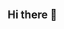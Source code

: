 ## Hi there 👋

<!--
**JSilvis73/JSilvis73** is a ✨ _special_ ✨ repository because its `README.md` (this file) appears on your GitHub profile.

Here are some ideas to get you started:

# 👋 Hi, I’m Jason Silvis
I'm a self-driven software developer transitioning from a healthcare background and currently working toward full-stack development using C#, .NET, SQL Server, React, and Azure.

- 🔭 I’m currently working on ...
- 🚑 **MyMedJS** — A patient accounting system built with C#/.NET and React. Currently developing local version before deploying to Azure.

- 🌱 I’m currently learning ...
- ☁️ **Microsoft Azure Fundamentals** — Studying and logging my progress here: [Learning Log Repo](https://github.com/JSilvis73/Learning-Log)

## 🎯 Goals
- Land a developer role at a company like Microsoft (cloud or healthcare focus)
- Build production-grade apps on Azure using real-world architecture
- Grow into game development in the long term (Unity or similar)

## 🧠 Tech Skills
- **Frontend:** React, JavaScript, HTML/CSS, Tailwind
- **Backend:** C#, .NET 8, EF Core, SQL Server
- **Cloud:** Azure (App Services, Azure SQL, Static Web Apps)
- **Tools:** Visual Studio, VS Code, GitHub, Postman

## 💼 Let’s Connect
- [LinkedIn](https://www.linkedin.com/in/jason-silvis-development)
- [GitHub Projects](https://github.com/JSilvis73?tab=repositories)

---

> “I feel discouraged sometimes, but something in me never lets me stop or give up.” —Jason Silvis
